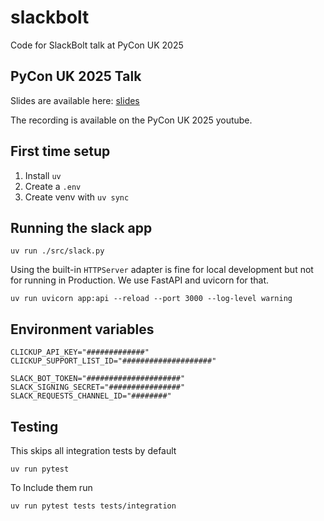 # slackbolt
Code for SlackBolt talk at PyCon UK 2025

## PyCon UK 2025 Talk

Slides are available here: [slides](Slides_SlackBolt_PyCon_UK_2025.pdf)

The recording is available on the PyCon UK 2025 youtube.

## First time setup

1. Install `uv`
2. Create a `.env`
3. Create venv with `uv sync`

## Running the slack app

```shell
uv run ./src/slack.py
```

Using the built-in `HTTPServer` adapter is fine for local development but not for running in Production. We use FastAPI and uvicorn for that.

```shell
uv run uvicorn app:api --reload --port 3000 --log-level warning
```

## Environment variables

```text
CLICKUP_API_KEY="#############"
CLICKUP_SUPPORT_LIST_ID="####################"

SLACK_BOT_TOKEN="#####################"
SLACK_SIGNING_SECRET="################"
SLACK_REQUESTS_CHANNEL_ID="########"
```

## Testing

This skips all integration tests by default
```shell
uv run pytest
```

To Include them run

```shell
uv run pytest tests tests/integration
```